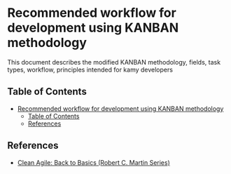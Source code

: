 # Recommended workflow for development using KANBAN methodology
This document describes the modified KANBAN methodology, fields, task types, workflow, principles intended for kamy developers

## Table of Contents

- [Recommended workflow for development using KANBAN methodology](#recommended-workflow-for-development-using-kanban-methodology)
  - [Table of Contents](#table-of-contents)
  - [References](#References)

## References

- [Clean Agile: Back to Basics (Robert C. Martin Series)](https://www.amazon.com/Clean-Agile-Basics-Robert-Martin/dp/0135781868)